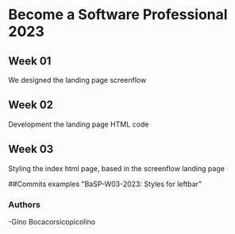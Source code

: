 # Become a Software Professional 2023


## Week 01
We designed the landing page screenflow 

## Week 02
Development the landing page HTML code

## Week 03
Styling the index html page, based in the screenflow  landing page 

##Commits examples
"BaSP-W03-2023: Styles for leftbar"

### Authors
-Gino Bocacorsicopicolino